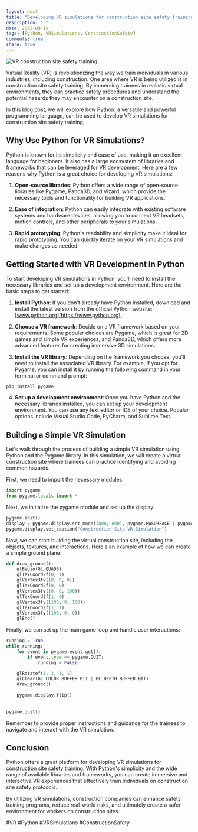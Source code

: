 ```yaml
---
layout: post
title: "Developing VR simulations for construction site safety training with Python."
description: " "
date: 2023-09-19
tags: [Python, VRSimulations, ConstructionSafety]
comments: true
share: true
---
```


![VR construction site safety training](vr-construction-safety.jpg)

Virtual Reality (VR) is revolutionizing the way we train individuals in various industries, including construction. One area where VR is being utilized is in construction site safety training. By immersing trainees in realistic virtual environments, they can practice safety procedures and understand the potential hazards they may encounter on a construction site.

In this blog post, we will explore how Python, a versatile and powerful programming language, can be used to develop VR simulations for construction site safety training.

## Why Use Python for VR Simulations?

Python is known for its simplicity and ease of use, making it an excellent language for beginners. It also has a large ecosystem of libraries and frameworks that can be leveraged for VR development. Here are a few reasons why Python is a great choice for developing VR simulations:

1. **Open-source libraries**: Python offers a wide range of open-source libraries like Pygame, Panda3D, and Vizard, which provide the necessary tools and functionality for building VR applications.

2. **Ease of integration**: Python can easily integrate with existing software systems and hardware devices, allowing you to connect VR headsets, motion controls, and other peripherals to your simulations.

3. **Rapid prototyping**: Python's readability and simplicity make it ideal for rapid prototyping. You can quickly iterate on your VR simulations and make changes as needed.

## Getting Started with VR Development in Python

To start developing VR simulations in Python, you'll need to install the necessary libraries and set up a development environment. Here are the basic steps to get started:

1. **Install Python**: If you don't already have Python installed, download and install the latest version from the official Python website: [www.python.org](https://www.python.org).

2. **Choose a VR framework**: Decide on a VR framework based on your requirements. Some popular choices are Pygame, which is great for 2D games and simple VR experiences, and Panda3D, which offers more advanced features for creating immersive 3D simulations.

3. **Install the VR library**: Depending on the framework you choose, you'll need to install the associated VR library. For example, if you opt for Pygame, you can install it by running the following command in your terminal or command prompt:

```python
pip install pygame
```

4. **Set up a development environment**: Once you have Python and the necessary libraries installed, you can set up your development environment. You can use any text editor or IDE of your choice. Popular options include Visual Studio Code, PyCharm, and Sublime Text.

## Building a Simple VR Simulation

Let's walk through the process of building a simple VR simulation using Python and the Pygame library. In this simulation, we will create a virtual construction site where trainees can practice identifying and avoiding common hazards.

First, we need to import the necessary modules:

```python
import pygame
from pygame.locals import *
```

Next, we initialize the pygame module and set up the display:

```python
pygame.init()
display = pygame.display.set_mode((800, 600), pygame.HWSURFACE | pygame.DOUBLEBUF | pygame.OPENGL)
pygame.display.set_caption("Construction Site VR Simulation")
```

Now, we can start building the virtual construction site, including the objects, textures, and interactions. Here's an example of how we can create a simple ground plane:

```python
def draw_ground():
    glBegin(GL_QUADS)
    glTexCoord2f(0, 1)
    glVertex3fv((0, 0, 0))
    glTexCoord2f(0, 0)
    glVertex3fv((0, 0, 100))
    glTexCoord2f(1, 0)
    glVertex3fv((100, 0, 100))
    glTexCoord2f(1, 1)
    glVertex3fv((100, 0, 0))
    glEnd()
```

Finally, we can set up the main game loop and handle user interactions:

```python
running = True
while running:
    for event in pygame.event.get():
        if event.type == pygame.QUIT:
            running = False

    glRotatef(1, 3, 1, 1)
    glClear(GL_COLOR_BUFFER_BIT | GL_DEPTH_BUFFER_BIT)
    draw_ground()
    
    pygame.display.flip()
    
    
pygame.quit()
```

Remember to provide proper instructions and guidance for the trainees to navigate and interact with the VR simulation.

## Conclusion

Python offers a great platform for developing VR simulations for construction site safety training. With Python's simplicity and the wide range of available libraries and frameworks, you can create immersive and interactive VR experiences that effectively train individuals on construction site safety protocols.

By utilizing VR simulations, construction companies can enhance safety training programs, reduce real-world risks, and ultimately create a safer environment for workers on construction sites.

#VR #Python #VRSimulations #ConstructionSafety